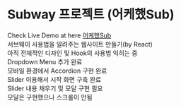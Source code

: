 # Subway 프로젝트 (어케했Sub)

Check Live Demo at here [어케했Sub](https://gouz7514.github.io/subway-website/)<br>
서브웨이 사용법을 알려주는 웹사이트 만들기(by React)<br>
아직 전체적인 디자인 및 Hook의 사용법 익히는 중<br>
Dropdown Menu 추가 완료<br>
모바일 환경에서 Accordion 구현 완료<br>
Slider 이용해서 시작 화면 구축 완료<br>
Slider 내용 채우기 및 모달 구현 필요<br>
모달은 구현했으나 스크롤이 안됨<br>